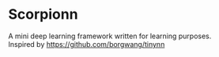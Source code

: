 # Scorpionn
A mini deep learning framework written for learning purposes.<br/>
Inspired by https://github.com/borgwang/tinynn
